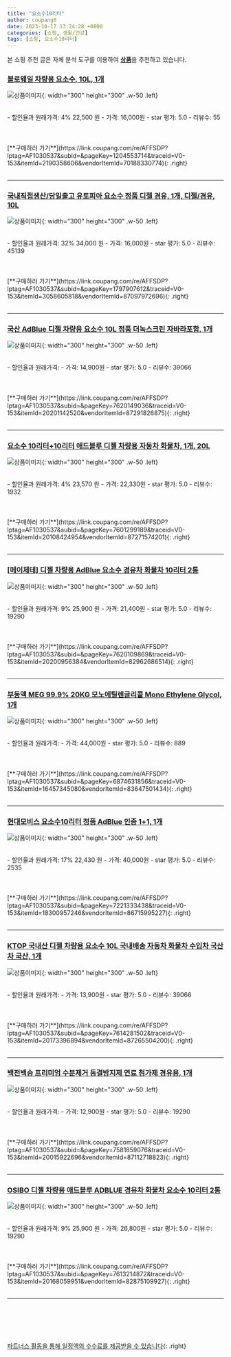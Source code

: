 ```yaml
---
title: "요소수10리터"
author: coupang6
date: 2023-10-17 13:24:28 +0800
categories: [쇼핑, 생활/건강]
tags: [쇼핑, 요소수10리터]
---
```


본 쇼핑 추천 글은 자체 분석 도구를 이용하여 [**상품**](https://link.coupang.com/a/bao1ui)을 추천하고 있습니다.

### [블로웨일 차량용 요소수, 10L, 1개](https://link.coupang.com/re/AFFSDP?lptag=AF1030537&subid=&pageKey=1204553714&traceid=V0-153&itemId=2190358606&vendorItemId=70188330774)

![상품이미지](https://thumbnail10.coupangcdn.com/thumbnails/remote/230x230ex/image/retail/images/2980984922546415-d619fae0-2bdb-4af0-bfa7-d5402eb767f1.jpg){: width="300" height="300" .w-50 .left}


<br>
- 할인율과 원래가격: 4%  22,500   원
- 가격: 16,000원
- star 평가: 5.0
- 리뷰수: 55
<br>
<br>
<br>
<br>
[**구매하러 가기**](https://link.coupang.com/re/AFFSDP?lptag=AF1030537&subid=&pageKey=1204553714&traceid=V0-153&itemId=2190358606&vendorItemId=70188330774){: .right}
<br>
<br>

---

### [국내직접생산/당일출고 유토피아 요소수 정품 디젤 경유, 1개, 디젤/경유, 10L](https://link.coupang.com/re/AFFSDP?lptag=AF1030537&subid=&pageKey=1797907612&traceid=V0-153&itemId=3058605818&vendorItemId=87097972696)

![상품이미지](https://thumbnail9.coupangcdn.com/thumbnails/remote/230x230ex/image/vendor_inventory/dd1b/ac98966a1aee8aec6b0b9e4362d56cecd0603d46b74a90153bb6a7bd2b72.jpg){: width="300" height="300" .w-50 .left}


<br>
- 할인율과 원래가격: 32%  34,000   원
- 가격: 16,000원
- star 평가: 5.0
- 리뷰수: 45139
<br>
<br>
<br>
<br>
[**구매하러 가기**](https://link.coupang.com/re/AFFSDP?lptag=AF1030537&subid=&pageKey=1797907612&traceid=V0-153&itemId=3058605818&vendorItemId=87097972696){: .right}
<br>
<br>

---

### [국산 AdBlue 디젤 차량용 요소수 10L 정품 더녹스크린 자바라포함, 1개](https://link.coupang.com/re/AFFSDP?lptag=AF1030537&subid=&pageKey=7620149036&traceid=V0-153&itemId=20201142520&vendorItemId=87291826875)

![상품이미지](https://thumbnail6.coupangcdn.com/thumbnails/remote/230x230ex/image/vendor_inventory/6fc8/a0d5afb75cd45360d010ff3e1cfdd0ab819f799dc4ed61f675b97c939887.jpg){: width="300" height="300" .w-50 .left}


<br>
- 할인율과 원래가격: 
- 가격: 14,900원
- star 평가: 5.0
- 리뷰수: 39066
<br>
<br>
<br>
<br>
[**구매하러 가기**](https://link.coupang.com/re/AFFSDP?lptag=AF1030537&subid=&pageKey=7620149036&traceid=V0-153&itemId=20201142520&vendorItemId=87291826875){: .right}
<br>
<br>

---

### [요소수 10리터+10리터 애드블루 디젤 차량용 자동차 화물차, 1개, 20L](https://link.coupang.com/re/AFFSDP?lptag=AF1030537&subid=&pageKey=7601299189&traceid=V0-153&itemId=20108424954&vendorItemId=87271574201)

![상품이미지](https://thumbnail6.coupangcdn.com/thumbnails/remote/230x230ex/image/vendor_inventory/ed04/9d8f65d258320db9596736731c50ddd3da8c5a174316fef08ad38499efa8.jpg){: width="300" height="300" .w-50 .left}


<br>
- 할인율과 원래가격: 4%  23,570   원
- 가격: 22,330원
- star 평가: 5.0
- 리뷰수: 1932
<br>
<br>
<br>
<br>
[**구매하러 가기**](https://link.coupang.com/re/AFFSDP?lptag=AF1030537&subid=&pageKey=7601299189&traceid=V0-153&itemId=20108424954&vendorItemId=87271574201){: .right}
<br>
<br>

---

### [[메이체테] 디젤 차량용 AdBlue 요소수 경유차 화물차 10리터 2통](https://link.coupang.com/re/AFFSDP?lptag=AF1030537&subid=&pageKey=7620109869&traceid=V0-153&itemId=20200956384&vendorItemId=82962686514)

![상품이미지](https://thumbnail9.coupangcdn.com/thumbnails/remote/230x230ex/image/vendor_inventory/9483/fd7ecd0fe83229839cd10d538cbb67a025d3b0c57bfe9daf65b0519eaec2.jpg){: width="300" height="300" .w-50 .left}


<br>
- 할인율과 원래가격: 9%  25,900   원
- 가격: 21,400원
- star 평가: 5.0
- 리뷰수: 19290
<br>
<br>
<br>
<br>
[**구매하러 가기**](https://link.coupang.com/re/AFFSDP?lptag=AF1030537&subid=&pageKey=7620109869&traceid=V0-153&itemId=20200956384&vendorItemId=82962686514){: .right}
<br>
<br>

---

### [부동액 MEG 99.9% 20KG 모노에틸렌글리콜 Mono Ethylene Glycol, 1개](https://link.coupang.com/re/AFFSDP?lptag=AF1030537&subid=&pageKey=6874631856&traceid=V0-153&itemId=16457345080&vendorItemId=83647501434)

![상품이미지](https://thumbnail6.coupangcdn.com/thumbnails/remote/230x230ex/image/vendor_inventory/16c4/323418a5ff70100174afbfa7d6db0b5c1eb066169e2bbf1028dc1cdfe8f0.jpg){: width="300" height="300" .w-50 .left}


<br>
- 할인율과 원래가격: 
- 가격: 44,000원
- star 평가: 5.0
- 리뷰수: 889
<br>
<br>
<br>
<br>
[**구매하러 가기**](https://link.coupang.com/re/AFFSDP?lptag=AF1030537&subid=&pageKey=6874631856&traceid=V0-153&itemId=16457345080&vendorItemId=83647501434){: .right}
<br>
<br>

---

### [현대모비스 요소수10리터 정품 AdBlue 인증 1+1, 1개](https://link.coupang.com/re/AFFSDP?lptag=AF1030537&subid=&pageKey=7221333438&traceid=V0-153&itemId=18300957246&vendorItemId=86715995227)

![상품이미지](https://thumbnail9.coupangcdn.com/thumbnails/remote/230x230ex/image/vendor_inventory/2027/92428507acb4bda8032f8b2ec729de5143105aa8ffacf24addcee0988b2e.png){: width="300" height="300" .w-50 .left}


<br>
- 할인율과 원래가격: 17%  22,430   원
- 가격: 40,000원
- star 평가: 5.0
- 리뷰수: 2535
<br>
<br>
<br>
<br>
[**구매하러 가기**](https://link.coupang.com/re/AFFSDP?lptag=AF1030537&subid=&pageKey=7221333438&traceid=V0-153&itemId=18300957246&vendorItemId=86715995227){: .right}
<br>
<br>

---

### [KTOP 국내산 디젤 차량용 요소수 10L 국내배송 자동차 화물차 수입차 국산차 국산, 1개](https://link.coupang.com/re/AFFSDP?lptag=AF1030537&subid=&pageKey=7614281502&traceid=V0-153&itemId=20173396894&vendorItemId=87265504200)

![상품이미지](https://thumbnail6.coupangcdn.com/thumbnails/remote/230x230ex/image/vendor_inventory/c0c2/3dc9fe9157cfc27d268c97728018057734da010a07580a84b56eef2c4cc7.jpg){: width="300" height="300" .w-50 .left}


<br>
- 할인율과 원래가격: 
- 가격: 13,900원
- star 평가: 5.0
- 리뷰수: 39066
<br>
<br>
<br>
<br>
[**구매하러 가기**](https://link.coupang.com/re/AFFSDP?lptag=AF1030537&subid=&pageKey=7614281502&traceid=V0-153&itemId=20173396894&vendorItemId=87265504200){: .right}
<br>
<br>

---

### [백전백승 프리미엄 수분제거 동결방지제 연료 첨가제 경유용, 1개](https://link.coupang.com/re/AFFSDP?lptag=AF1030537&subid=&pageKey=7581859076&traceid=V0-153&itemId=20015922696&vendorItemId=87112718823)

![상품이미지](https://thumbnail9.coupangcdn.com/thumbnails/remote/230x230ex/image/vendor_inventory/012c/c4ddc5189bbc573de05ee6d90ba4cd85b3338133457685e520c6ccf4c1d5.jpg){: width="300" height="300" .w-50 .left}


<br>
- 할인율과 원래가격: 
- 가격: 12,900원
- star 평가: 5.0
- 리뷰수: 19290
<br>
<br>
<br>
<br>
[**구매하러 가기**](https://link.coupang.com/re/AFFSDP?lptag=AF1030537&subid=&pageKey=7581859076&traceid=V0-153&itemId=20015922696&vendorItemId=87112718823){: .right}
<br>
<br>

---

### [OSIBO 디젤 차량용 애드블루 ADBLUE 경유차 화물차 요소수 10리터 2통](https://link.coupang.com/re/AFFSDP?lptag=AF1030537&subid=&pageKey=7613214872&traceid=V0-153&itemId=20168059951&vendorItemId=82875109927)

![상품이미지](https://thumbnail8.coupangcdn.com/thumbnails/remote/230x230ex/image/vendor_inventory/53bf/8fdb5314e8358b687669b4ef6fcdba87b9bad31688fc4a20d44a2b92826d.jpg){: width="300" height="300" .w-50 .left}


<br>
- 할인율과 원래가격: 9%  25,900   원
- 가격: 26,800원
- star 평가: 5.0
- 리뷰수: 19290
<br>
<br>
<br>
<br>
[**구매하러 가기**](https://link.coupang.com/re/AFFSDP?lptag=AF1030537&subid=&pageKey=7613214872&traceid=V0-153&itemId=20168059951&vendorItemId=82875109927){: .right}
<br>
<br>

---
<br><br><br><br><br> [파트너스 활동을 통해 일정액의 수수료를 제공받을 수 있습니다](https://link.coupang.com/a/bao1ui){: .right}